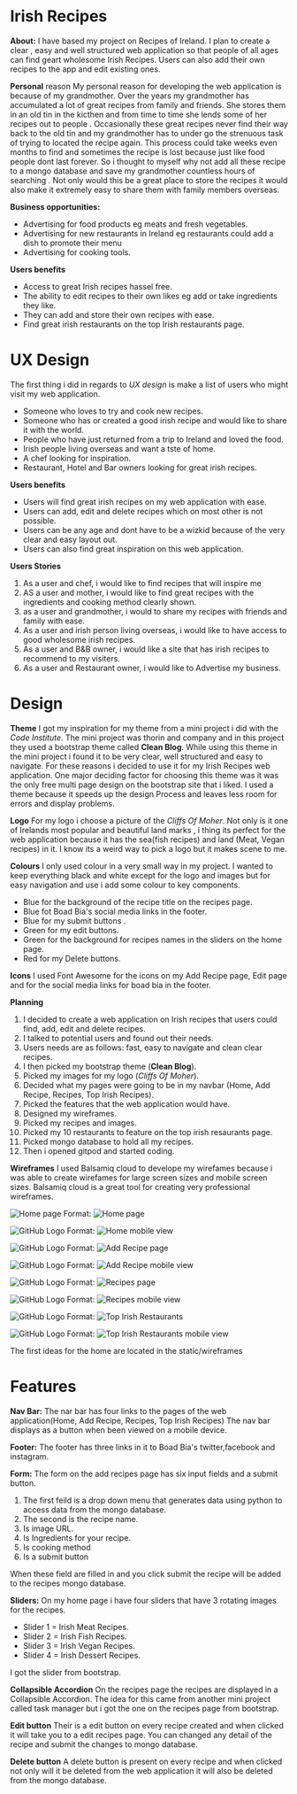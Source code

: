 # Irish Recipes

**About:** I have based my project on Recipes of Ireland. I plan to create a clear , easy and well structured web application so that 
people of all ages can find geart wholesome Irish Recipes. Users can also add their own recipes to the app and edit existing ones.

**Personal** reason  My personal reason for developing the web application is because of my grandmother. Over the years my grandmother 
has accumulated a lot of great recipes from family and friends. She stores them in an old tin in the kicthen and from time to time she 
lends some of her recipes out to people . Occasionally these great recipes never find their way back to the old tin and my grandmother 
has to under go the strenuous task of trying to located the recipe again. This process could take weeks even months to find and sometimes 
the recipe is lost because just like food people dont last forever. So i thought to myself why not add all these recipe to a 
mongo database and save my grandmother countless hours of searching . Not only would this be a great place to store the recipes it would 
also make it extremely easy to share them with family members overseas.

**Business opportunities:**
* Advertising for food products eg meats and fresh vegetables.
* Advertising for new restaurants in Ireland eg restaurants could add a dish to promote their menu
* Advertising for cooking tools.

**Users benefits**
* Access to great Irish recipes hassel free.
* The ability to edit recipes to their own likes eg add or take ingredients they like.
* They can add and store their own recipes with ease.
* Find great irish restaurants on the top Irish restaurants page.

# UX Design

The first thing i did in regards to *UX design* is make a list of users who might visit my web application.
* Someone who loves to try and cook new recipes.
* Someone who has or created a good irish recipe and would like to share it with the world.
* People who have just returned from a trip to Ireland and loved the food.
* Irish people living overseas and want a tste of home.
* A chef looking for inspiration.
* Restaurant, Hotel and Bar owners looking for great irish recipes.

**Users benefits**
* Users will find great irish recipes on my web application with ease.
* Users can add, edit and delete recipes which on most other is not possible.
* Users can be any age and dont have to be a wizkid because of the very clear and  easy layout out.
* Users can also find great inspiration on this web application.

**Users Stories**
1. As a user and chef, i would like to find recipes that will inspire me 
2. AS a user and mother, i would like to find great recipes with the ingredients and cooking method clearly shown.
3. as a user and grandmother, i would to share my recipes with friends and family with ease.
4. As a user and irish person living overseas, i would like to have access to good wholesome irish recipes.
5. As a user and B&B owner, i would like a site that has irish recipes to recommend to my visiters.
6. As a user and Restaurant owner, i would like to Advertise my business.

# Design

**Theme**
I got my inspiration for my theme from a mini project i did with the *Code Institute*. The mini project was 
thorin and company and in this project they used a bootstrap theme called **Clean Blog**. While using this theme 
in the mini project i found it to be very clear, well structured and easy to navigate. For these reasons i decided 
to use it for my Irish Recipes web application. One major deciding factor for choosing this theme was it was the
only free multi page design on the bootstrap site that i liked. I used a theme because it speeds up the design Process
and leaves less room for errors and display problems. 

**Logo**
For my logo i choose a picture of the *Cliffs Of Moher*. Not only is it one of Irelands most popular and beautiful land marks
, i thing its perfect for the web application because it has the sea(fish recipes) and land (Meat, Vegan recipes) in it. I know 
its a weird way to pick a logo but it makes scene to me.

**Colours**
I only used colour in a very small way in my project. I wanted to keep everything black and white except for the logo and images but for
easy navigation and use i add some colour to key components.
* Blue for the background of the recipe title on the recipes page.
* Blue fot Boad Bia's social media links in the footer.
* Blue for my submit buttons .
* Green for my edit buttons.
* Green for the background for recipes names in the sliders on the home page.
* Red for my Delete buttons.

**Icons**
I used Font Awesome for the icons on my Add Recipe page, Edit page and for the social media links for boad bia in the footer.

**Planning**

1. I decided to create a web application on Irish recipes that users could find, add, edit and delete recipes.
2. I talked to potential users and found out their needs.
3. Users needs are as follows: fast, easy to navigate and clean clear recipes.
4. I then picked my bootstrap theme (**Clean Blog**).
5. Picked my images for my logo (*Cliffs Of Moher*).
6. Decided what my pages were going to be in my navbar (Home, Add Recipe, Recipes, Top Irish Recipes).
7. Picked the features that the web application would have.
8. Designed my wireframes.
9. Picked my recipes and images.
10. Picked my 10 restaurants to feature on the top irish resaurants page.
11. Picked mongo database to hold all my recipes.
12. Then i opened gitpod and started coding.

**Wireframes**
I used Balsamiq cloud to develope my wirefames because i was able to create wirefames for large screen sizes and mobile screen sizes.
Balsamiq cloud is a great tool for creating very professional wireframes.

![Home page](/static/Wireframes/Home.png)
Format: ![Home page](url)

![GitHub Logo](/static/Wireframes/Home-Mobile.png)
Format: ![Home mobile view](url)

![GitHub Logo](/static/Wireframes/Add-recipes.png)
Format: ![Add Recipe page](url)

![GitHub Logo](/static/Wireframes/Add-Recipe-Mobile.png)
Format: ![Add Recipe mobile view](url)

![GitHub Logo](/static/Wireframes/Recipes.png)
Format: ![Recipes page](url)

![GitHub Logo](/static/Wireframes/Recipes-Mobile.png)
Format: ![Recipes mobile view](url)

![GitHub Logo](/static/Wireframes/Top-Irish-Restaurants.png)
Format: ![Top Irish Restaurants](url)

![GitHub Logo](/static/Wireframes/Top-Irish-Restaurants-Mobile.png)
Format: ![Top Irish Restaurants mobile view](url)

The first ideas for the home are located in the static/wireframes 

# Features

**Nav Bar:** The nar bar has four links to the pages of the web application(Home, Add Recipe, Recipes, Top Irish Recipes) 
The nav bar displays as a button when been viewed on a mobile device.

**Footer:** The footer has three links in it to Boad Bia's twitter,facebook and instagram.

**Form:** The form on the add recipes page has six input fields and a submit button.
1. The first feild is a drop down menu that generates data using python to access data from the mongo database.
2. The second is the recipe name.
3. Is image URL.
4. Is Ingredients for your recipe.
5. Is cooking method
6. Is a submit button

When these field are filled in and you click submit the recipe will be added to the recipes mongo database.

**Sliders:** On my home page i have four sliders that have 3 rotating images for the recipes.
* Slider 1 = Irish Meat Recipes.
* Slider 2 = Irish Fish Recipes.
* Slider 3 = Irish Vegan Recipes.
* Slider 4 = Irish Dessert Recipes.

I got the slider from bootstrap.

**Collapsible Accordion** On the recipes page the recipes are displayed in a Collapsible Accordion. The idea for this came from 
another mini project called task manager but i got the one on the recipes page from bootstrap.

**Edit button** Their is a edit button on every recipe created and when clicked it will take you to a edit recipes page.
You can changed any detail of the recipe and submit the changes to mongo database.

**Delete button** A delete button is present on every recipe and when clicked not only will it be deleted from the web application
it will also be deleted from the mongo database.


